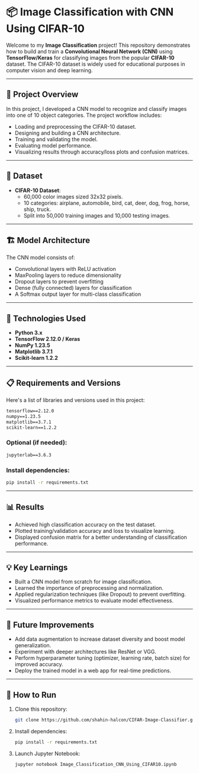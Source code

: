 # 📦 Image Classification with CNN Using CIFAR-10

Welcome to my **Image Classification** project! This repository demonstrates how to build and train a **Convolutional Neural Network (CNN)** using **TensorFlow/Keras** for classifying images from the popular **CIFAR-10** dataset. The CIFAR-10 dataset is widely used for educational purposes in computer vision and deep learning.

---

## 🚀 Project Overview
In this project, I developed a CNN model to recognize and classify images into one of 10 object categories. The project workflow includes:

- Loading and preprocessing the CIFAR-10 dataset.
- Designing and building a CNN architecture.
- Training and validating the model.
- Evaluating model performance.
- Visualizing results through accuracy/loss plots and confusion matrices.

---

## 📂 Dataset
- **CIFAR-10 Dataset**:
  - 60,000 color images sized 32x32 pixels.
  - 10 categories: airplane, automobile, bird, cat, deer, dog, frog, horse, ship, truck.
  - Split into 50,000 training images and 10,000 testing images.

---

## 🏗️ Model Architecture
The CNN model consists of:
- Convolutional layers with ReLU activation
- MaxPooling layers to reduce dimensionality
- Dropout layers to prevent overfitting
- Dense (fully connected) layers for classification
- A Softmax output layer for multi-class classification

---

## 🔧 Technologies Used
- **Python 3.x**
- **TensorFlow 2.12.0 / Keras**
- **NumPy 1.23.5**
- **Matplotlib 3.7.1**
- **Scikit-learn 1.2.2**

---

## 📋 Requirements and Versions

Here's a list of libraries and versions used in this project:

```txt
tensorflow==2.12.0
numpy==1.23.5
matplotlib==3.7.1
scikit-learn==1.2.2
```

### Optional (if needed):
```txt
jupyterlab==3.6.3
```

### Install dependencies:
```bash
pip install -r requirements.txt
```

---

## 📊 Results
- Achieved high classification accuracy on the test dataset.
- Plotted training/validation accuracy and loss to visualize learning.
- Displayed confusion matrix for a better understanding of classification performance.

---

## 💡 Key Learnings
- Built a CNN model from scratch for image classification.
- Learned the importance of preprocessing and normalization.
- Applied regularization techniques (like Dropout) to prevent overfitting.
- Visualized performance metrics to evaluate model effectiveness.

---

## 🔮 Future Improvements
- Add data augmentation to increase dataset diversity and boost model generalization.
- Experiment with deeper architectures like ResNet or VGG.
- Perform hyperparameter tuning (optimizer, learning rate, batch size) for improved accuracy.
- Deploy the trained model in a web app for real-time predictions.

---

## 📝 How to Run
1. Clone this repository:
   ```bash
   git clone https://github.com/shahin-halcon/CIFAR-Image-Classifier.git
   ```

2. Install dependencies:
   ```bash
   pip install -r requirements.txt
   ```

3. Launch Jupyter Notebook:
   ```bash
   jupyter notebook Image_Classification_CNN_Using_CIFAR10.ipynb
   ```

